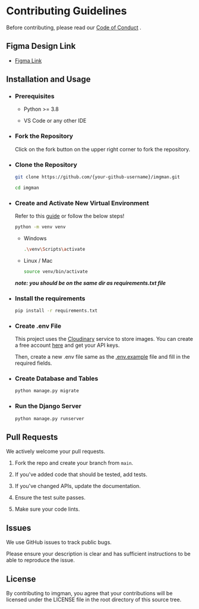 # Contributing Guidelines

Before contributing, please read our [Code of Conduct](CODE_OF_CONDUCT.md) .

## Figma Design Link
- [Figma Link](https://www.figma.com/file/N1GUOSfNsqb8NTInxXj75K/Imgman-Project?node-id=0%3A1)

## Installation and Usage

-   ### Prerequisites

    -   Python >= 3.8

    -   VS Code or any other IDE

-   ### Fork the Repository

    Click on the fork button on the upper right corner to fork the repository.

-   ### Clone the Repository

    ```bash
    git clone https://github.com/{your-github-username}/imgman.git

    cd imgman
    ```

-   ### Create and Activate New Virtual Environment

    Refer to this [guide](https://www.freecodecamp.org/news/how-to-setup-virtual-environments-in-python/) or follow the below steps!

    ```bash
    python -m venv venv
    ```

    -   Windows

        ```bash
        .\venv\Scripts\activate
        ```

    -   Linux / Mac
        ```bash
        source venv/bin/activate
        ```

    **_note: you should be on the same dir as requirements.txt file_**

-   ### Install the requirements

    ```bash
    pip install -r requirements.txt
    ```

-   ### Create .env File

    This project uses the [Cloudinary](https://cloudinary.com) service to store images. You can create a free account [here](https://cloudinary.com/users/register/free) and get your API keys.

    Then, create a new .env file same as the [.env.example](.env.example) file and fill in the required fields.

-   ### Create Database and Tables

    ```bash
    python manage.py migrate
    ```

-   ### Run the Django Server

    ```bash
    python manage.py runserver
    ```

## Pull Requests

We actively welcome your pull requests.

1. Fork the repo and create your branch from `main`.

2. If you've added code that should be tested, add tests.

3. If you've changed APIs, update the documentation.

4. Ensure the test suite passes.

5. Make sure your code lints.

## Issues

We use GitHub issues to track public bugs.

Please ensure your description is
clear and has sufficient instructions to be able to reproduce the issue.

## License

By contributing to imgman, you agree that your contributions will be licensed under the LICENSE file in
the root directory of this source tree.
